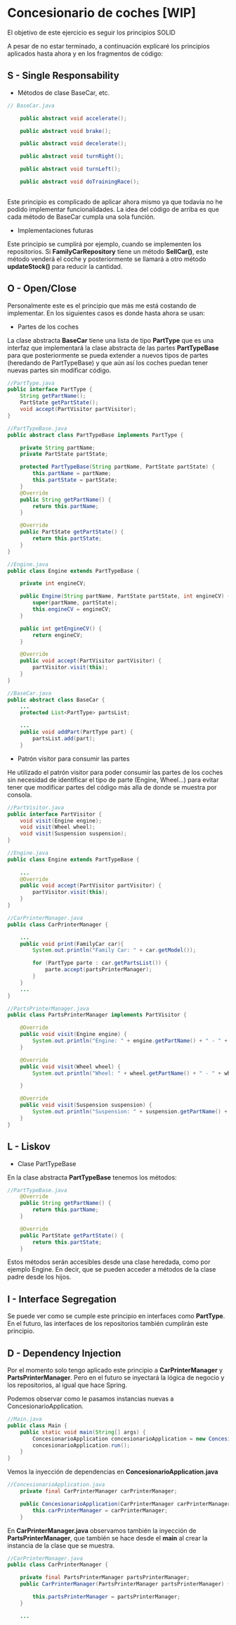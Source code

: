
# Concesionario de coches [WIP]

El objetivo de este ejercicio es seguir los principios SOLID

A pesar de no estar terminado, a continuación explicaré los principios aplicados hasta ahora y en los fragmentos de código:


## S - Single Responsability

- Métodos de clase BaseCar, etc.
```java
// BaseCar.java

    public abstract void accelerate();

    public abstract void brake();

    public abstract void decelerate();

    public abstract void turnRight();

    public abstract void turnLeft();

    public abstract void doTrainingRace();
  
```
Este principio es complicado de aplicar ahora mismo ya que todavia no he podido implementar funcionalidades. La idea del código de arriba es que cada método de BaseCar cumpla una sola función.

- Implementaciones futuras

Este principio se cumplirá por ejemplo, cuando se implementen los repositorios. Si **FamilyCarRepository** tiene un método **SellCar()**, este método venderá el coche y posteriormente se llamará a otro método **updateStock()** para reducir la cantidad.

## O - Open/Close

Personalmente este es el principio que más me está costando de implementar. En los siguientes casos es donde hasta ahora se usan:

- Partes de los coches

La clase abstracta **BaseCar** tiene una lista de tipo **PartType** que es una interfaz que implementará la clase abstracta de las partes **PartTypeBase** para que posteriormente se pueda extender a nuevos tipos de partes (heredando de PartTypeBase) y que aún así los coches puedan tener nuevas partes sin modificar código.

```java
//PartType.java
public interface PartType {
    String getPartName();
    PartState getPartState();
    void accept(PartVisitor partVisitor);
}
```

```java
//PartTypeBase.java
public abstract class PartTypeBase implements PartType {

    private String partName;
    private PartState partState;

    protected PartTypeBase(String partName, PartState partState) {
        this.partName = partName;
        this.partState = partState;
    }
    @Override
    public String getPartName() {
        return this.partName;
    }

    @Override
    public PartState getPartState() {
        return this.partState;
    }
}

```

```java
//Engine.java
public class Engine extends PartTypeBase {

    private int engineCV;

    public Engine(String partName, PartState partState, int engineCV) {
        super(partName, partState);
        this.engineCV = engineCV;
    }

    public int getEngineCV() {
        return engineCV;
    }

    @Override
    public void accept(PartVisitor partVisitor) {
        partVisitor.visit(this);
    }
}
```

```java
//BaseCar.java
public abstract class BaseCar {
    ...
    protected List<PartType> partsList;

    ...
    public void addPart(PartType part) {
        partsList.add(part);
    }

```

- Patrón visitor para consumir las partes

He utilizado el patrón visitor para poder consumir las partes de los coches sin necesidad de identificar el tipo de parte (Engine, Wheel...) para evitar tener que modificar partes del código más alla de donde se muestra por consola.

```java
//PartVisitor.java
public interface PartVisitor {
    void visit(Engine engine);
    void visit(Wheel wheel);
    void visit(Suspension suspension);
}
```

```java
//Engine.java
public class Engine extends PartTypeBase {
    
    ...
    @Override
    public void accept(PartVisitor partVisitor) {
        partVisitor.visit(this);
    }
}

```

```java
//CarPrinterManager.java
public class CarPrinterManager {

    ...
    public void print(FamilyCar car){
        System.out.println("Family Car: " + car.getModel());

        for (PartType parte : car.getPartsList()) {
            parte.accept(partsPrinterManager);
        }
    }
    ...
}
```

```java
//PartsPrinterManager.java
public class PartsPrinterManager implements PartVisitor {

    @Override
    public void visit(Engine engine) {
        System.out.println("Engine: " + engine.getPartName() + " - " + engine.getEngineCV());
    }

    @Override
    public void visit(Wheel wheel) {
        System.out.println("Wheel: " + wheel.getPartName() + " - " + wheel.getWheelSize());

    }

    @Override
    public void visit(Suspension suspension) {
        System.out.println("Suspension: " + suspension.getPartName() + " - " + suspension.getSuspensionHeight());
    }
}
```

## L - Liskov

- Clase PartTypeBase

En la clase abstracta **PartTypeBase** tenemos los métodos:

```java
//PartTypeBase.java
    @Override
    public String getPartName() {
        return this.partName;
    }

    @Override
    public PartState getPartState() {
        return this.partState;
    }
```

Estos métodos serán accesibles desde una clase heredada, como por ejemplo Engine. En decir, que se pueden acceder a métodos de la clase padre desde los hijos.

## I - Interface Segregation

Se puede ver como se cumple este principio en interfaces como **PartType**. En el futuro, las interfaces de los repositorios también cumplirán este principio.

## D - Dependency Injection

Por el momento solo tengo aplicado este principio a **CarPrinterManager** y **PartsPrinterManager**. Pero en el futuro se inyectará la lógica de negocio y los repositorios, al igual que hace Spring.

Podemos observar como le pasamos instancias nuevas a ConcesionarioApplication.
```java
//Main.java
public class Main {
    public static void main(String[] args) {
        ConcesionarioApplication concesionarioApplication = new ConcesionarioApplication(new CarPrinterManager(new PartsPrinterManager()));
        concesionarioApplication.run();
    }
}

```

Vemos la inyección de dependencias en **ConcesionarioApplication.java**
```java
//ConcesionarioApplication.java
    private final CarPrinterManager carPrinterManager;

    public ConcesionarioApplication(CarPrinterManager carPrinterManager) {
        this.carPrinterManager = carPrinterManager;
    }
```

En **CarPrinterManager.java** observamos también la inyección de **PartsPrinterManager**, que también se hace desde el **main** al crear la instancia de la clase que se muestra.

```java
//CarPrinterManager.java
public class CarPrinterManager {

    private final PartsPrinterManager partsPrinterManager;
    public CarPrinterManager(PartsPrinterManager partsPrinterManager) {

        this.partsPrinterManager = partsPrinterManager;
    }

    ...

```







